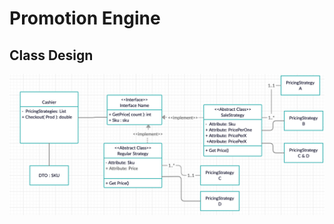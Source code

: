 # Promotion Engine 

 
## Class Design
![alt text](https://github.com/sumodmadhavan/PEngine/blob/codename-blackpanther/LLD.png)
